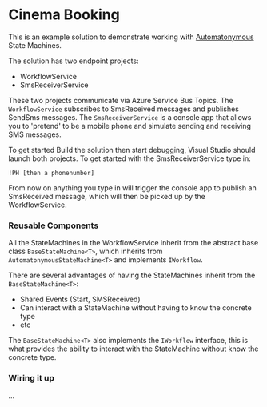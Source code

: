 Cinema Booking
=============
This is an example solution to demonstrate working with [Automatonymous](https://github.com/MassTransit/Automatonymous) State Machines.

The solution has two endpoint projects:

* WorkflowService
* SmsReceiverService

These two projects communicate via Azure Service Bus Topics. The `WorkflowService` subscribes to SmsReceived messages and publishes SendSms messages. The `SmsReceiverService` is a console app that allows you to 'pretend' to be a mobile phone and simulate sending and receiving SMS messages. 

To get started Build the solution then start debugging, Visual Studio should launch both projects. To get started with the SmsReceiverService type in: 

    !PH [then a phonenumber]

From now on anything you type in will trigger the console app to publish an SmsReceived message, which will then be picked up by the WorkflowService.

### Reusable Components ###

All the StateMachines in the WorkflowService inherit from the abstract base class `BaseStateMachine<T>`, which inherits from `AutomatonymousStateMachine<T>` and implements `IWorkflow`.

There are several advantages of having the StateMachines inherit from the `BaseStateMachine<T>`:

* Shared Events (Start, SMSReceived)
* Can interact with a StateMachine without having to know the concrete type
* etc
 
The `BaseStateMachine<T>` also implements the `IWorkflow` interface, this is what provides the ability to interact with the StateMachine without know the concrete type.

### Wiring it up ###

...
